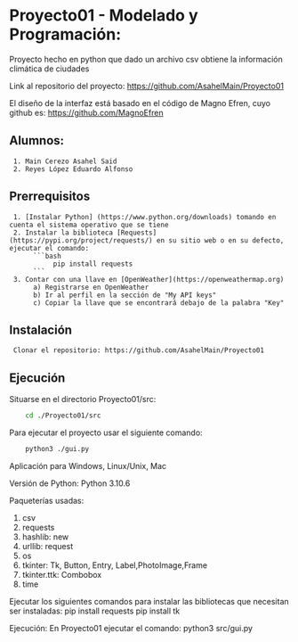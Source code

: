 # Proyecto01 - Modelado y Programación:
Proyecto hecho en python que dado un archivo csv obtiene la información climática de ciudades

Link al repositorio del proyecto: https://github.com/AsahelMain/Proyecto01

El diseño de la interfaz está basado en el código de Magno Efren, cuyo github es: https://github.com/MagnoEfren

## Alumnos:
     1. Main Cerezo Asahel Said
     2. Reyes López Eduardo Alfonso

## Prerrequisitos
     1. [Instalar Python] (https://www.python.org/downloads) tomando en cuenta el sistema operativo que se tiene 
     2. Instalar la biblioteca [Requests](https://pypi.org/project/requests/) en su sitio web o en su defecto, ejecutar el comando:
          ```bash
               pip install requests 
          ```
     3. Contar con una llave en [OpenWeather](https://openweathermap.org)
          a) Registrarse en OpenWeather 
          b) Ir al perfil en la sección de "My API keys"
          c) Copiar la llave que se encontrará debajo de la palabra "Key"

## Instalación
     Clonar el repositorio: https://github.com/AsahelMain/Proyecto01

## Ejecución

Situarse en el directorio Proyecto01/src:
```bash
    cd ./Proyecto01/src
```
Para ejecutar el proyecto usar el siguiente comando:
```bash
    python3 ./gui.py
```


Aplicación para Windows, Linux/Unix, Mac

Versión de Python: Python 3.10.6

Paqueterías usadas: 
1. csv
2. requests
3. hashlib: new
4. urllib: request
5. os
6. tkinter: Tk, Button, Entry, Label,PhotoImage,Frame
7. tkinter.ttk: Combobox
8. time

Ejecutar los siguientes comandos para instalar las bibliotecas que necesitan ser instaladas:
     pip install requests
     pip install tk

Ejecución:
En Proyecto01 ejecutar el comando: python3 src/gui.py

